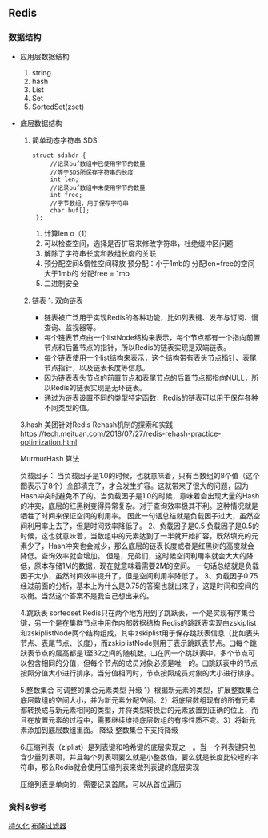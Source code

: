 ## Redis

### 数据结构
- 应用层数据结构
  1. string
  2. hash
  3. List
  4. Set
  5. SortedSet(zset)
- 底层数据结构
    1. 简单动态字符串 SDS
    
       ```
       struct sdshdr {
            //记录buf数组中已使用字节的数量
            //等于SDS所保存字符串的长度
            int len;
            //记录buf数组中未使用字节的数量
            int free;
            //字节数组，用于保存字符串
            char buf[];
        };
       ```
        1. 计算len o（1）
        2. 可以检查空间，选择是否扩容来修改字符串，杜绝缓冲区问题
        3. 解除了字符串长度和数组长度的关联
        4. 预分配空间&惰性空间释放
        预分配：小于1mb的 分配len=free的空间 大于1mb的 分配free  = 1mb
        5. 二进制安全
    
    2. 链表
      1. 双向链表
         - 链表被广泛用于实现Redis的各种功能，比如列表键、发布与订阅、慢查询、监视器等。
         - 每个链表节点由一个listNode结构来表示，每个节点都有一个指向前置节点和后置节点的指针，所以Redis的链表实现是双端链表。
         - 每个链表使用一个list结构来表示，这个结构带有表头节点指针、表尾节点指针，以及链表长度等信息。
         - 因为链表表头节点的前置节点和表尾节点的后置节点都指向NULL，所以Redis的链表实现是无环链表。
         - 通过为链表设置不同的类型特定函数，Redis的链表可以用于保存各种不同类型的值。
    
    
    3.hash
    美团针对Redis Rehash机制的探索和实践
    https://tech.meituan.com/2018/07/27/redis-rehash-practice-optimization.html
    
    
    MurmurHash 算法
    
    
    负载因子：
    当负载因子是1.0的时候，也就意味着，只有当数组的8个值（这个图表示了8个）全部填充了，才会发生扩容。这就带来了很大的问题，因为Hash冲突时避免不了的。当负载因子是1.0的时候，意味着会出现大量的Hash的冲突，底层的红黑树变得异常复杂。对于查询效率极其不利。这种情况就是牺牲了时间来保证空间的利用率。
    因此一句话总结就是负载因子过大，虽然空间利用率上去了，但是时间效率降低了。
    2、负载因子是0.5
    负载因子是0.5的时候，这也就意味着，当数组中的元素达到了一半就开始扩容，既然填充的元素少了，Hash冲突也会减少，那么底层的链表长度或者是红黑树的高度就会降低。查询效率就会增加。
    但是，兄弟们，这时候空间利用率就会大大的降低，原本存储1M的数据，现在就意味着需要2M的空间。
    一句话总结就是负载因子太小，虽然时间效率提升了，但是空间利用率降低了。
    3、负载因子0.75
    经过前面的分析，基本上为什么是0.75的答案也就出来了，这是时间和空间的权衡。当然这个答案不是我自己想出来的。
    
    
    4.跳跃表  sortedset
    Redis只在两个地方用到了跳跃表，一个是实现有序集合键，另一个是在集群节点中用作内部数据结构
    Redis的跳跃表实现由zskiplist和zskiplistNode两个结构组成，其中zskiplist用于保存跳跃表信息（比如表头节点、表尾节点、长度），而zskiplistNode则用于表示跳跃表节点。❑每个跳跃表节点的层高都是1至32之间的随机数。❑在同一个跳跃表中，多个节点可以包含相同的分值，但每个节点的成员对象必须是唯一的。❑跳跃表中的节点按照分值大小进行排序，当分值相同时，节点按照成员对象的大小进行排序。
    
    5.整数集合
    可调整的集合元素类型
    升级
    1）根据新元素的类型，扩展整数集合底层数组的空间大小，并为新元素分配空间。2）将底层数组现有的所有元素都转换成与新元素相同的类型，并将类型转换后的元素放置到正确的位上，而且在放置元素的过程中，需要继续维持底层数组的有序性质不变。3）将新元素添加到底层数组里面。
    降级
    整数集合不支持降级
    
    6.压缩列表（ziplist）是列表键和哈希键的底层实现之一。当一个列表键只包含少量列表项，并且每个列表项要么就是小整数值，要么就是长度比较短的字符串，那么Redis就会使用压缩列表来做列表键的底层实现
    
    压缩列表是单向的，需要记录首尾，可以从首位遍历
    


### 资料&参考
  [持久化](https://www.cnblogs.com/javazhiyin/p/11425060.html)
  [布隆过滤器](https://juejin.cn/post/6844903982209449991)